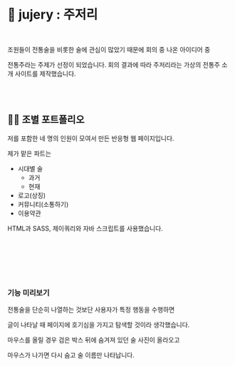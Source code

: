 #  :sake: jujery : 주저리

<br/>

조원들이 전통술을 비롯한 술에 관심이 많았기 때문에 회의 중 나온 아이디어 중

전통주라는 주제가 선정이 되었습니다. 회의 결과에 따라 주저리라는 가상의 전통주 소개 사이트를 제작했습니다. 

<br/><br/>

## :two_men_holding_hands::two_men_holding_hands: 조별 포트폴리오

저를 포함한 네 명의 인원이 모여서 만든 반응형 웹 페이지입니다.

제가 맡은 파트는 
- 시대별 술 
  - 과거
  - 현재
- 로고(상징)
- 커뮤니티(소통하기)
- 이용약관

HTML과 SASS, 제이쿼리와 자바 스크립트를 사용했습니다.

<br/><br/><br/><br/><br/>

### 기능 미리보기

전통술을 단순히 나열하는 것보단 사용자가 특정 행동을 수행하면 

글이 나타날 때 페이지에 호기심을 가지고 탐색할 것이라 생각했습니다.

마우스를 올릴 경우 검은 박스 뒤에 숨겨져 있던 술 사진이 올라오고 

마우스가 나가면 다시 숨고 술 이름만 나타납니다.


